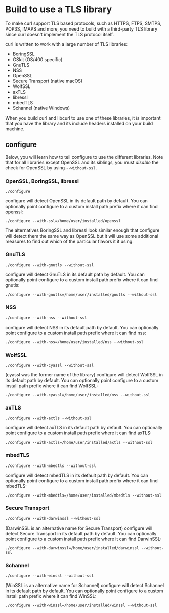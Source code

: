 # Build to use a TLS library

To make curl support TLS based protocols, such as HTTPS, FTPS, SMTPS, POP3S,
IMAPS and more, you need to build with a third-party TLS library since curl
doesn't implement the TLS protocol itself.

curl is written to work with a large number of TLS libraries:

 - BoringSSL
 - GSkit (OS/400 specific)
 - GnuTLS
 - NSS
 - OpenSSL
 - Secure Transport (native macOS)
 - WolfSSL
 - axTLS
 - libressl
 - mbedTLS
 - Schannel (native Windows)

When you build curl and libcurl to use one of these libraries, it is important
that you have the library and its include headers installed on your build
machine.

## configure

Below, you will learn how to tell configure to use the different
libraries. Note that for all libraries except OpenSSL and its siblings, you
must *disable* the check for OpenSSL by using `--without-ssl`.

### OpenSSL, BoringSSL, libressl

    ./configure

configure will detect OpenSSL in its default path by default. You can
optionally point configure to a custom install path prefix where it can find
openssl:

    ./configure --with-ssl=/home/user/installed/openssl

The alternatives BoringSSL and libressl look similar enough that configure
will detect them the same way as OpenSSL but it will use some additional
measures to find out which of the particular flavors it it using.

### GnuTLS

    ./configure --with-gnutls --without-ssl

configure will detect GnuTLS in its default path by default. You can
optionally point configure to a custom install path prefix where it can find
gnutls:

    ./configure --with-gnutls=/home/user/installed/gnutls --without-ssl

### NSS

    ./configure --with-nss --without-ssl

configure will detect NSS in its default path by default. You can optionally
point configure to a custom install path prefix where it can find nss:

    ./configure --with-nss=/home/user/installed/nss --without-ssl

### WolfSSL

    ./configure --with-cyassl --without-ssl

(cyassl was the former name of the library) configure will detect WolfSSL in
its default path by default. You can optionally point configure to a custom
install path prefix where it can find WolfSSL:

    ./configure --with-cyassl=/home/user/installed/nss --without-ssl

### axTLS

    ./configure --with-axtls --without-ssl

configure will detect axTLS in its default path by default. You can optionally
point configure to a custom install path prefix where it can find axTLS:

    ./configure --with-axtls=/home/user/installed/axtls --without-ssl

### mbedTLS

    ./configure --with-mbedtls --without-ssl

configure will detect mbedTLS in its default path by default. You can
optionally point configure to a custom install path prefix where it can find
mbedTLS:

    ./configure --with-mbedtls=/home/user/installed/mbedtls --without-ssl

### Secure Transport

    ./configure --with-darwinssl --without-ssl

(DarwinSSL is an alternative name for Secure Transport)
configure will detect Secure Transport in its default path by default. You can
optionally point configure to a custom install path prefix where it can find
DarwinSSL:

    ./configure --with-darwinssl=/home/user/installed/darwinssl --without-ssl

### Schannel

    ./configure --with-winssl --without-ssl

(WinSSL is an alternative name for Schannel)
configure will detect Schannel in its default path by default. You can
optionally point configure to a custom install path prefix where it can find
WinSSL:

    ./configure --with-winssl=/home/user/installed/winssl --without-ssl
